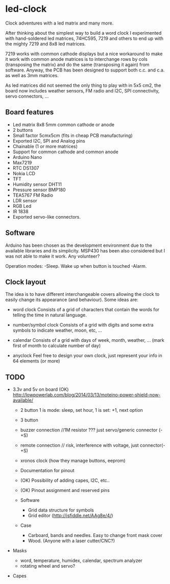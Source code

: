 led-clock
=========

Clock adventures with a led matrix and many more.

After thinking about the simplest way to build a word clock I experimented with hand-soldered led matrices, 74HC595, 7219 and others to end up with the mighty 7219 and 8x8 led matrices.

7219 works with common cathode displays but a nice workaround to make it work with common anode matrices is to interchange rows by cols (transposing the matrix) and do the same (transposing it again) from software. Anyway, the PCB has been designed to support both c.c. and c.a. as well as 3mm matrices.

As led matrices did not seemed the only thing to play with in 5x5 cm2, the board now includes weather sensors, FM radio and I2C, SPI connectivity, servo connectors, ...

Board features
--------------

  - Led matrix 8x8 5mm common cathode or anode
  - 2 buttons
  - Small factor 5cmx5cm (fits in cheap PCB manufacturing)
  - Exported I2C, SPI and Analog pins
  - Chainable (1 or more matrices)
  - Support for common cathode and common anode
  - Arduino Nano
  - Max7219
  - RTC DS1307
  - Nokia LCD
  - TFT
  - Humidity sensor DHT11
  - Pressure sensor BMP180
  - TEA5767 FM Radio
  - LDR sensor
  - RGB Led
  - IR 1838
  - Exported servo-like connectors.

Software
--------

  Arduino has been chosen as the development environment due to the available libraries and its simplicity. MSP430 has been also considered but I was not able to make it work. Any volunteer?

  Operation modes:
  -Sleep. Wake up when button is touched
  -Alarm.

Clock layout
------------

  The idea is to have different interchangeable covers allowing the clock to easily change its appearance (and behaviour).
  Some ideas are:
  
- word clock
  Consists of a grid of characters that contain the words for telling the time in natural language.
      
- number/symbol clock
  Consists of a grid with digits and some extra symbols to indicate weather, moon, etc, ...
      
- calendar
  Consists of a grid with days of week, month, weather, ... (mark first of month to calculate number of day)
	  
- anyclock
    Feel free to design your own clock, just represent your info in 64 elements (or more)

TODO
----
  
- 3.3v and 5v on board (OK)
	http://lowpowerlab.com/blog/2014/03/13/moteino-power-shield-now-available/
	- 2 button
		1 is mode: sleep, set hour, 
		1 is set:  +1, next option
	- 3 button	
    - buzzer connection  //1M resistor ??? just servo/generic connector (-+S)
	- remote connection // risk, interference with voltage, just connector(-+S)
	- xronos clock (how they manage buttons, eeprom)

	- Documentation for pinout

	- (OK) Possibility of adding capes, I2C, etc..
    - (OK) Pinout assignment and reserved pins


  - Software  
    - Grid data structure for symbols    
    - Grid editor (http://jsfiddle.net/AAg8e/4/)
    
  - Case
    - Carboard, bands and needles. Easy to change front mask cover
    - Wood. (Anyone with a laser cutter/CNC?)
 
 - Masks
    - word, temperature, humidex, calendar, spectrum analyzer
    - rotating wheel and servo?
 - Capes
	
	
